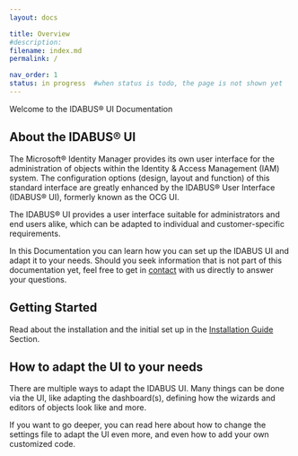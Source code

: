 ```yaml
---
layout: docs

title: Overview
#description:
filename: index.md
permalink: /

nav_order: 1
status: in progress  #when status is todo, the page is not shown yet
---
```


Welcome to the IDABUS® UI Documentation

## About the IDABUS® UI

The Microsoft® Identity Manager provides its own user interface for the administration of objects within the Identity & Access Management (IAM) system. The configuration options (design, layout and function) of this standard interface are greatly enhanced by the IDABUS® User Interface (IDABUS® UI), formerly known as the OCG UI.

The IDABUS® UI provides a user interface suitable for administrators and end users alike, which can be adapted to individual and customer-specific requirements.

In this Documentation you can learn how you can set up the IDABUS UI and adapt it to your needs. Should you seek information that is not part of this documentation yet, feel free to get in [contact](https://ocg.de/Unternehmen/Kontakt) with us directly to answer your questions.

## Getting Started
Read about the installation and the initial set up in the [Installation Guide](/installation) Section.

## How to adapt the UI to your needs
There are multiple ways to adapt the IDABUS UI. Many things can be done via the UI, like adapting the dashboard(s), defining how the wizards and editors of objects look like and more.

If you want to go deeper, you can read here about how to change the settings file to adapt the UI even more, and even how to add your own customized code.
